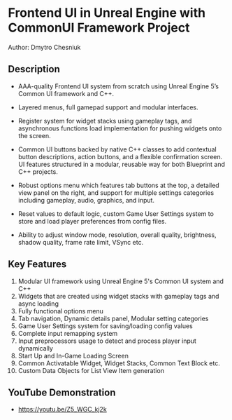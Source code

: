 # Frontend UI in Unreal Engine with CommonUI Framework Project

Author: Dmytro Chesniuk

## Description

- AAA-quality Frontend UI system from scratch using Unreal Engine 5’s Common UI framework and C++.

- Layered menus, full gamepad support and modular interfaces.

- Register system for widget stacks using gameplay tags, and asynchronous functions load implementation for pushing widgets onto the screen.

- Common UI buttons backed by native C++ classes to add contextual button descriptions, action buttons, and a flexible confirmation screen. UI features structured in a modular, reusable way for both Blueprint and C++ projects.

- Robust options menu which features tab buttons at the top, a detailed view panel on the right, and support for multiple settings categories including gameplay, audio, graphics, and input.

- Reset values to default logic, custom Game User Settings system to store and load player preferences from config files.

- Ability to adjust window mode, resolution, overall quality, brightness, shadow quality, frame rate limit, VSync etc.

## Key Features

1. Modular UI framework using Unreal Engine 5's Common UI system and C++
2. Widgets that are created using widget stacks with gameplay tags and async loading
3. Fully functional options menu
4. Tab navigation, Dynamic details panel, Modular setting categories
5. Game User Settings system for saving/loading config values
6. Complete input remapping system
7. Input preprocessors usage to detect and process player input dynamically
8. Start Up and In-Game Loading Screen
9. Common Activatable Widget, Widget Stacks, Common Text Block etc.
10. Custom Data Objects for List View Item generation

## YouTube Demonstration

- https://youtu.be/Z5_WGC_kj2k
